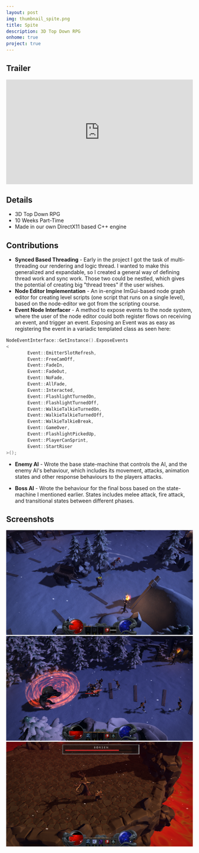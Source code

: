```yaml
---
layout: post
img: thumbnail_spite.png
title: Spite
description: 3D Top Down RPG
onhome: true
project: true
---
```

## Trailer
<style>.embed-container { position: relative; padding-bottom: 56.25%; height: 0; overflow: hidden; max-width: 100%; } .embed-container iframe, .embed-container object, .embed-container embed { position: absolute; top: 0; left: 0; width: 100%; height: 100%; }</style><div class='embed-container'><iframe src='https://www.youtube.com/embed/pBjSkLnXSVY' frameborder='0' allowfullscreen></iframe></div>

## Details
- 3D Top Down RPG
- 10 Weeks Part-Time
- Made in our own DirectX11 based C++ engine

## Contributions
- **Synced Based Threading** - Early in the project I got the task of multi-threading our rendering and logic thread. I wanted to make this generalized and expandable, so I created a general way of defining thread work and sync work. Those two could be nestled, which gives the potential of creating big "thread trees" if the user wishes.
- **Node Editor Implementation** - An in-engine ImGui-based node graph editor for creating level scripts (one script that runs on a single level), based on the node-editor we got from the scripting course. 
- **Event Node Interfacer** - A method to expose events to the node system, where the user of the node editor could both register flows on receiving an event, and trigger an event. Exposing an Event was as easy as registering the event in a variadic templated class as seen here:
```cpp
NodeEventInterface::GetInstance().ExposeEvents
<
		Event::EmitterSlotRefresh,
		Event::FreeCamOff,
		Event::FadeIn,
		Event::FadeOut,
		Event::NoFade,
		Event::AllFade,
		Event::Interacted,
		Event::FlashlightTurnedOn,
		Event::FlashlightTurnedOff,
		Event::WalkieTalkieTurnedOn,
		Event::WalkieTalkieTurnedOff,
		Event::WalkieTalkieBreak,
		Event::GameOver,
		Event::FlashlightPickedUp,
		Event::PlayerCanSprint,
		Event::StartRiser
>();
``` 

- **Enemy AI** - Wrote the base state-machine that controls the AI, and the enemy AI's behaviour, which includes its movement, attacks, animation states and other response behaviours to the players attacks.

- **Boss AI** - Wrote the behaviour for the final boss based on the state-machine I mentioned earlier. States includes melee attack, fire attack, and transitional states between different phases. 

## Screenshots
![](../assets/img/spite_01.png)
![](../assets/img/spite_02.png)
![](../assets/img/spite_03.png)
